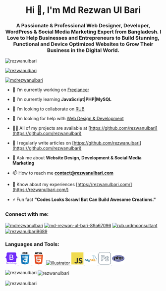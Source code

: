 <h1 align="center">Hi 👋, I'm Md Rezwan Ul Bari</h1>
<h3 align="center">A Passionate & Professional Web Designer, Developer, WordPress & Social Media Marketing Expert from Bangladesh. I Love to Help Businesses and Entrepreneurs to Build Stunning, Functional and Device Optimized Websites to Grow Their Business in the Digital World.</h3>

<p align="left"> <img src="https://komarev.com/ghpvc/?username=rezwanulbari&label=Profile%20views&color=0e75b6&style=flat" alt="rezwanulbari" /> </p>

<p align="left"> <a href="https://github.com/ryo-ma/github-profile-trophy"><img src="https://github-profile-trophy.vercel.app/?username=rezwanulbari" alt="rezwanulbari" /></a> </p>

<p align="left"> <a href="https://twitter.com/mdrezwanulbari" target="blank"><img src="https://img.shields.io/twitter/follow/mdrezwanulbari?logo=twitter&style=for-the-badge" alt="mdrezwanulbari" /></a> </p>

- 🔭 I’m currently working on [Freelancer](https://www.freelancer.com/u/rezwan04)

- 🌱 I’m currently learning **JavaScript|PHP|MySQL**

- 👯 I’m looking to collaborate on [RUB](https://rezwanulbari.com/)

- 🤝 I’m looking for help with [Web Design & Development](https://github.com/rezwanulbari)

- 👨‍💻 All of my projects are available at [https://github.com/rezwanulbari](https://github.com/rezwanulbari)

- 📝 I regularly write articles on [https://github.com/rezwanulbari](https://github.com/rezwanulbari)

- 💬 Ask me about **Website Design, Development & Social Media Marketing**

- 📫 How to reach me **contact@rezwanulbari.com**

- 📄 Know about my experiences [https://rezwanulbari.com/](https://rezwanulbari.com/)

- ⚡ Fun fact **"Codes Looks Scrawl But Can Build Awesome Creations."**

<h3 align="left">Connect with me:</h3>
<p align="left">
<a href="https://twitter.com/mdrezwanulbari" target="blank"><img align="center" src="https://raw.githubusercontent.com/rahuldkjain/github-profile-readme-generator/master/src/images/icons/Social/twitter.svg" alt="mdrezwanulbari" height="30" width="40" /></a>
<a href="https://linkedin.com/in/md-rezwan-ul-bari-89a67096" target="blank"><img align="center" src="https://raw.githubusercontent.com/rahuldkjain/github-profile-readme-generator/master/src/images/icons/Social/linked-in-alt.svg" alt="md-rezwan-ul-bari-89a67096" height="30" width="40" /></a>
<a href="https://fb.com/rub.urdmconsultant" target="blank"><img align="center" src="https://raw.githubusercontent.com/rahuldkjain/github-profile-readme-generator/master/src/images/icons/Social/facebook.svg" alt="rub.urdmconsultant" height="30" width="40" /></a>
<a href="https://www.youtube.com/c/rezwanulbari9689" target="blank"><img align="center" src="https://raw.githubusercontent.com/rahuldkjain/github-profile-readme-generator/master/src/images/icons/Social/youtube.svg" alt="rezwanulbari9689" height="30" width="40" /></a>
</p>

<h3 align="left">Languages and Tools:</h3>
<p align="left"> <a href="https://getbootstrap.com" target="_blank" rel="noreferrer"> <img src="https://raw.githubusercontent.com/devicons/devicon/master/icons/bootstrap/bootstrap-plain-wordmark.svg" alt="bootstrap" width="40" height="40"/> </a> <a href="https://www.w3schools.com/css/" target="_blank" rel="noreferrer"> <img src="https://raw.githubusercontent.com/devicons/devicon/master/icons/css3/css3-original-wordmark.svg" alt="css3" width="40" height="40"/> </a> <a href="https://www.w3.org/html/" target="_blank" rel="noreferrer"> <img src="https://raw.githubusercontent.com/devicons/devicon/master/icons/html5/html5-original-wordmark.svg" alt="html5" width="40" height="40"/> </a> <a href="https://www.adobe.com/in/products/illustrator.html" target="_blank" rel="noreferrer"> <img src="https://www.vectorlogo.zone/logos/adobe_illustrator/adobe_illustrator-icon.svg" alt="illustrator" width="40" height="40"/> </a> <a href="https://developer.mozilla.org/en-US/docs/Web/JavaScript" target="_blank" rel="noreferrer"> <img src="https://raw.githubusercontent.com/devicons/devicon/master/icons/javascript/javascript-original.svg" alt="javascript" width="40" height="40"/> </a> <a href="https://www.mysql.com/" target="_blank" rel="noreferrer"> <img src="https://raw.githubusercontent.com/devicons/devicon/master/icons/mysql/mysql-original-wordmark.svg" alt="mysql" width="40" height="40"/> </a> <a href="https://www.photoshop.com/en" target="_blank" rel="noreferrer"> <img src="https://raw.githubusercontent.com/devicons/devicon/master/icons/photoshop/photoshop-line.svg" alt="photoshop" width="40" height="40"/> </a> <a href="https://www.php.net" target="_blank" rel="noreferrer"> <img src="https://raw.githubusercontent.com/devicons/devicon/master/icons/php/php-original.svg" alt="php" width="40" height="40"/> </a> </p>

<p><img align="left" src="https://github-readme-stats.vercel.app/api/top-langs?username=rezwanulbari&show_icons=true&locale=en&layout=compact" alt="rezwanulbari" /></p>

<p>&nbsp;<img align="center" src="https://github-readme-stats.vercel.app/api?username=rezwanulbari&show_icons=true&locale=en" alt="rezwanulbari" /></p>

<p><img align="center" src="https://github-readme-streak-stats.herokuapp.com/?user=rezwanulbari&" alt="rezwanulbari" /></p>

